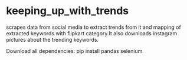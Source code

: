 # keeping_up_with_trends
scrapes data from social media to extract trends from it and mapping of extracted keywords with flipkart category.It also downloads instagram pictures about the trending keywords.

Download all dependencies:
pip install
pandas
selenium
